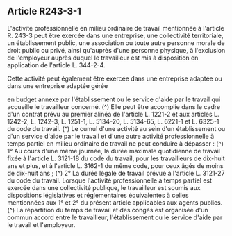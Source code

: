## Article R243-3-1

L'activité professionnelle en milieu ordinaire de travail mentionnée à l'article R. 243-3 peut être exercée dans
une entreprise, une collectivité territoriale, un établissement public, une association ou toute autre personne
morale de droit public ou privé, ainsi qu'auprès d'une personne physique, à l'exclusion de l'employeur auprès
duquel le travailleur est mis à disposition en application de l'article L. 344-2-4.

Cette activité peut également être exercée dans une entreprise adaptée ou dans une entreprise adaptée gérée

en budget annexe par l'établissement ou le service d'aide par le travail qui accueille le travailleur concerné. (^)
Elle peut être accomplie dans le cadre d'un contrat prévu au premier alinéa de l'article L. 1221-2 et aux
articles L. 1242-2, L. 1242-3, L. 1251-1, L. 5134-20, L. 5134-65, L. 6221-1 et L. 6325-1 du code du travail. (^)
Le cumul d'une activité au sein d'un établissement ou d'un service d'aide par le travail et d'une autre activité
professionnelle à temps partiel en milieu ordinaire de travail ne peut conduire à dépasser : (^)
1° Au cours d'une même journée, la durée maximale quotidienne de travail fixée à l'article L. 3121-18 du
code du travail, pour les travailleurs de dix-huit ans et plus, et à l'article L. 3162-1 du même code, pour ceux
âgés de moins de dix-huit ans ; (^)
2° La durée légale de travail prévue à l'article L. 3121-27 du code du travail.
Lorsque l'activité professionnelle à temps partiel est exercée dans une collectivité publique, le travailleur
est soumis aux dispositions législatives et réglementaires équivalentes à celles mentionnées aux 1° et 2° du
présent article applicables aux agents publics. (^)
La répartition du temps de travail et des congés est organisée d'un commun accord entre le travailleur,
l'établissement ou le service d'aide par le travail et l'employeur.

